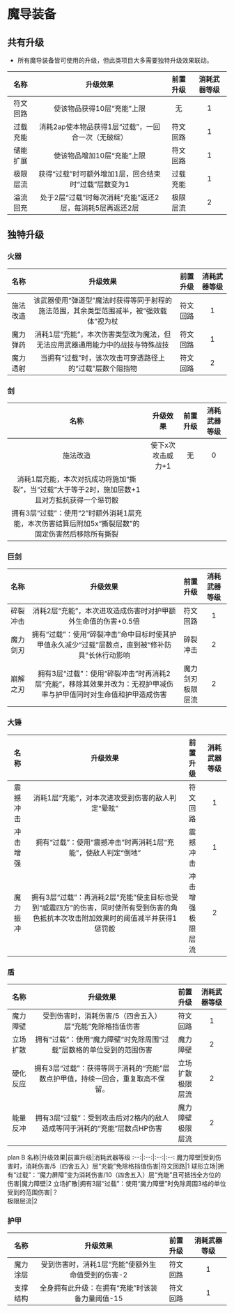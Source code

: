 # 魔导装备

## 共有升级

* 所有魔导装备皆可使用的升级，但此类项目大多需要独特升级效果联动。

名称|升级效果|前置升级|消耗武器等级
:--:|:--:|:--:|:--:
符文回路|使该物品获得10层“充能”上限|无|1
过载充能|消耗2ap使本物品获得1层“过载”，一回合一次（无破绽）|符文回路|1
储能扩展|使该物品增加10层“充能”上限|符文回路|1
极限层流|获得“过载”时可额外增加1层，回合结束时“过载”层数变为1|过载充能|1
溢流回充|处于2层“过载”时每次消耗“充能”返还2层，每消耗5层再返还2层|极限层流|2

## 独特升级

### 火器

名称|升级效果|前置升级|消耗武器等级
:--:|:--:|:--:|:--:
施法改造|该武器使用“弹道型”魔法时获得等同于射程的施法范围，其余类型范围减半，被“强效载体”视为杖|符文回路|1
魔力弹药|消耗1层“充能”，本次伤害类型改为魔法，但无法应用武器通用能力中的战技与特殊战技|符文回路|1
魔力透射|当拥有“过载”时，该次攻击可穿透路径上的“过载”层数个阻挡物|符文回路|2

### 剑

名称|升级效果|前置升级|消耗武器等级
:--:|:--:|:--:|:--:
施法改造|使下x次攻击威力+1|无|0
|消耗1层充能，本次对抗成功将施加“撕裂”，当“过载”大于等于2时，施加层数+1且对方抵抗获得一个惩罚骰|
|拥有3层“过载”：使用“2”时额外消耗1层充能，本次伤害结算后附加5x“撕裂层数”的固定伤害然后移除所有撕裂|

### 巨剑

名称|升级效果|前置升级|消耗武器等级
:--:|:--:|:--:|:--:
碎裂冲击|消耗2层“充能”，本次进攻造成伤害时对护甲额外生命值的伤害+0.5倍|符文回路|1
魔力剑刃|拥有“过载”：使用“碎裂冲击”命中目标时使其护甲值永久减少“过载”层数点，直到被“修补防具”长休行动影响|碎裂冲击|2
崩解之刃|拥有3层“过载”：使用“碎裂冲击”时再消耗2层“充能”，移除其效果并改为：无视护甲减伤率与护甲值同时对生命值和护甲造成伤害|魔力剑刃<br>极限层流|2

### 大锤

名称|升级效果|前置升级|消耗武器等级
:--:|:--:|:--:|:--:
震撼冲击|消耗1层“充能”，对本次进攻受到伤害的敌人判定“晕眩”|符文回路|1
冲击增强|拥有“过载”：使用“震撼冲击”时再消耗1层“充能”，使敌人判定“倒地”|震撼冲击|1
魔力振冲|拥有3层“过载”：再消耗2层“充能”使主目标也受到“威震四方”的伤害，同时使所有受到伤害的角色抵抗本次攻击附加效果时的阈值减半并获得1惩罚骰|冲击增强<br>极限层流|2

### 盾

名称|升级效果|前置升级|消耗武器等级
:--:|:--:|:--:|:--:
魔力障壁|受到伤害时，消耗伤害/5（四舍五入）层“充能”免除格挡值伤害|符文回路|1
立场扩散|拥有“过载”：使用“魔力障壁”时免除周围“过载”层数格的单位受到的范围伤害|魔力障壁|2
硬化反应|拥有3层“过载”：获得等同于消耗的“充能”层数点护甲值，持续一回合，重复取高不保留。|立场扩散<br>极限层流|2
能量反冲|拥有3层“过载”：受到攻击后对2格内的敌人造成等同于消耗的“充能”层数点HP伤害|魔力障壁<br>极限层流|2

plan B
名称|升级效果|前置升级|消耗武器等级
:--:|:--:|:--:|:--:
魔力障壁|受到伤害时，消耗伤害/5（四舍五入）层“充能”免除格挡值伤害|符文回路|1
球形立场|拥有“过载”：“魔力屏障”变为消耗伤害/10（四舍五入）层“充能”且可抵挡全方位的伤害|魔力障壁|2
立场扩散|拥有3层“过载”：使用“魔力障壁”时免除周围3格的单位受到的范围伤害|？<br>极限层流|2

### 护甲

名称|升级效果|前置升级|消耗武器等级
:--:|:--:|:--:|:--:
魔力涂层|受到伤害时，消耗1层“充能”使额外生命值受到的伤害-2|符文回路|1
支撑结构|全身拥有此升级：在拥有“充能”时该装备力量阈值-15|符文回路|1